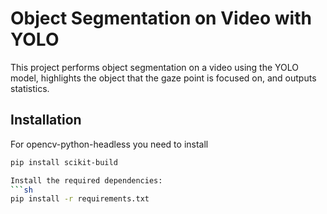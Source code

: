 # Object Segmentation on Video with YOLO

This project performs object segmentation on a video using the YOLO model, highlights the object that the gaze point is focused on, and outputs statistics.

## Installation
For opencv-python-headless you need to install
```sh
pip install scikit-build

Install the required dependencies:
```sh
pip install -r requirements.txt
